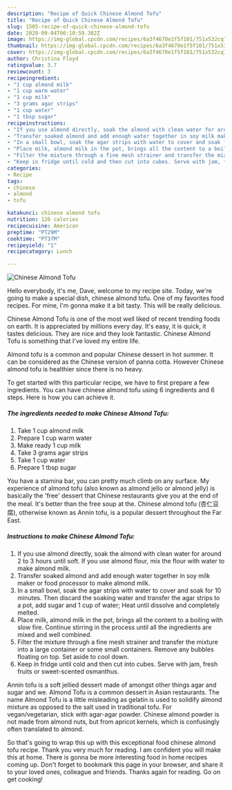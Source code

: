 ```yaml
---
description: "Recipe of Quick Chinese Almond Tofu"
title: "Recipe of Quick Chinese Almond Tofu"
slug: 1505-recipe-of-quick-chinese-almond-tofu
date: 2020-09-04T06:10:59.302Z
image: https://img-global.cpcdn.com/recipes/6a3f4670e1f5f101/751x532cq70/chinese-almond-tofu-recipe-main-photo.jpg
thumbnail: https://img-global.cpcdn.com/recipes/6a3f4670e1f5f101/751x532cq70/chinese-almond-tofu-recipe-main-photo.jpg
cover: https://img-global.cpcdn.com/recipes/6a3f4670e1f5f101/751x532cq70/chinese-almond-tofu-recipe-main-photo.jpg
author: Christina Floyd
ratingvalue: 3.7
reviewcount: 3
recipeingredient:
- "1 cup almond milk"
- "1 cup warm water"
- "1 cup milk"
- "3 grams agar strips"
- "1 cup water"
- "1 tbsp sugar"
recipeinstructions:
- "If you use almond directly, soak the almond with clean water for around 2 to 3 hours until soft. If you use almond flour, mix the flour with water to make almond milk."
- "Transfer soaked almond and add enough water together in soy milk maker or food processor to make almond milk."
- "In a small bowl, soak the agar strips with water to cover and soak for 10 minutes. Then discard the soaking water and transfer the agar strips to a pot, add sugar and 1 cup of water; Heat until dissolve and completely melted."
- "Place milk, almond milk in the pot, brings all the content to a boiling with slow fire. Continue stirring in the process until all the ingredients are mixed and well combined."
- "Filter the mixture through a fine mesh strainer and transfer the mixture into a large container or some small containers. Remove any bubbles floating on top. Set aside to cool down."
- "Keep in fridge until cold and then cut into cubes. Serve with jam, fresh fruits or sweet-scented osmanthus."
categories:
- Recipe
tags:
- chinese
- almond
- tofu

katakunci: chinese almond tofu 
nutrition: 126 calories
recipecuisine: American
preptime: "PT29M"
cooktime: "PT37M"
recipeyield: "1"
recipecategory: Lunch

---
```



![Chinese Almond Tofu](https://img-global.cpcdn.com/recipes/6a3f4670e1f5f101/751x532cq70/chinese-almond-tofu-recipe-main-photo.jpg)

Hello everybody, it's me, Dave, welcome to my recipe site. Today, we're going to make a special dish, chinese almond tofu. One of my favorites food recipes. For mine, I'm gonna make it a bit tasty. This will be really delicious.

Chinese Almond Tofu is one of the most well liked of recent trending foods on earth. It is appreciated by millions every day. It's easy, it is quick, it tastes delicious. They are nice and they look fantastic. Chinese Almond Tofu is something that I've loved my entire life.

Almond tofu is a common and popular Chinese dessert in hot summer. It can be considered as the Chinese version of panna cotta. However Chinese almond tofu is healthier since there is no heavy.


To get started with this particular recipe, we have to first prepare a few ingredients. You can have chinese almond tofu using 6 ingredients and 6 steps. Here is how you can achieve it.

<!--inarticleads1-->

##### The ingredients needed to make Chinese Almond Tofu:

1. Take 1 cup almond milk
1. Prepare 1 cup warm water
1. Make ready 1 cup milk
1. Take 3 grams agar strips
1. Take 1 cup water
1. Prepare 1 tbsp sugar


You have a stamina bar, you can pretty much climb on any surface. My experience of almond tofu (also known as almond jello or almond jelly) is basically the &#39;free&#39; dessert that Chinese restaurants give you at the end of the meal. It&#39;s better than the free soup at the. Chinese almond tofu (杏仁豆腐), otherwise known as Annin tofu, is a popular dessert throughout the Far East. 

<!--inarticleads2-->

##### Instructions to make Chinese Almond Tofu:

1. If you use almond directly, soak the almond with clean water for around 2 to 3 hours until soft. If you use almond flour, mix the flour with water to make almond milk.
1. Transfer soaked almond and add enough water together in soy milk maker or food processor to make almond milk.
1. In a small bowl, soak the agar strips with water to cover and soak for 10 minutes. Then discard the soaking water and transfer the agar strips to a pot, add sugar and 1 cup of water; Heat until dissolve and completely melted.
1. Place milk, almond milk in the pot, brings all the content to a boiling with slow fire. Continue stirring in the process until all the ingredients are mixed and well combined.
1. Filter the mixture through a fine mesh strainer and transfer the mixture into a large container or some small containers. Remove any bubbles floating on top. Set aside to cool down.
1. Keep in fridge until cold and then cut into cubes. Serve with jam, fresh fruits or sweet-scented osmanthus.


Annin tofu is a soft jellied dessert made of amongst other things agar and sugar and we. Almond Tofu is a common dessert in Asian restaurants. The name Almond Tofu is a little misleading as gelatin is used to solidify almond mixture as opposed to the salt used in traditional tofu. For vegan/vegetarian, stick with agar-agar powder. Chinese almond powder is not made from almond nuts, but from apricot kernels, which is confusingly often translated to almond. 

So that's going to wrap this up with this exceptional food chinese almond tofu recipe. Thank you very much for reading. I am confident you will make this at home. There is gonna be more interesting food in home recipes coming up. Don't forget to bookmark this page in your browser, and share it to your loved ones, colleague and friends. Thanks again for reading. Go on get cooking!
